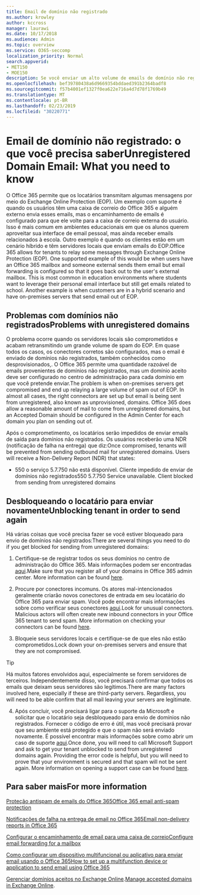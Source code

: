 ```yaml
---
title: Email de domínio não registrado
ms.author: krowley
author: kccross
manager: laurawi
ms.date: 10/17/2018
ms.audience: Admin
ms.topic: overview
ms.service: O365-seccomp
localization_priority: Normal
search.appverid:
- MET150
- MOE150
description: Se você enviar um alto volume de emails de domínio não registrados, correrá o risco de que seu email fique bloqueado. Leia este artigo para saber mais.
ms.openlocfilehash: bef39780438a6d9669354bddaed391b2364badf8
ms.sourcegitcommit: f57b4001ef1327f0ea622e716a4d7d78f1769b49
ms.translationtype: MT
ms.contentlocale: pt-BR
ms.lasthandoff: 02/23/2019
ms.locfileid: "30220771"
---
```

# <a name="unregistered-domain-email-what-you-need-to-know"></a><span data-ttu-id="e6411-104">Email de domínio não registrado: o que você precisa saber</span><span class="sxs-lookup"><span data-stu-id="e6411-104">Unregistered Domain Email: What you need to know</span></span>

<span data-ttu-id="e6411-p102">O Office 365 permite que os locatários transmitam algumas mensagens por meio do Exchange Online Protection (EOP). Um exemplo com suporte é quando os usuários têm uma caixa de correio do Office 365 e alguém externo envia esses emails, mas o encaminhamento de emails é configurado para que ele volte para a caixa de correio externa do usuário. Isso é mais comum em ambientes educacionais em que os alunos querem aproveitar sua interface de email pessoal, mas ainda receber emails relacionados à escola. Outro exemplo é quando os clientes estão em um cenário híbrido e têm servidores locais que enviam emails do EOP.</span><span class="sxs-lookup"><span data-stu-id="e6411-p102">Office 365 allows for tenants to relay some messages through Exchange Online Protection (EOP). One supported example of this would be when users have an Office 365 mailbox and someone external sends them email but email forwarding is configured so that it goes back out to the user's external mailbox. This is most common in education environments where students want to leverage their personal email interface but still get emails related to school. Another example is when customers are in a hybrid scenario and have on-premises servers that send email out of EOP.</span></span>

## <a name="problems-with-unregistered-domains"></a><span data-ttu-id="e6411-109">Problemas com domínios não registrados</span><span class="sxs-lookup"><span data-stu-id="e6411-109">Problems with unregistered domains</span></span>

<span data-ttu-id="e6411-p103">O problema ocorre quando os servidores locais são comprometidos e acabam retransmitindo um grande volume de spam do EOP. Em quase todos os casos, os conectores corretos são configurados, mas o email é enviado de domínios não registrados, também conhecidos como desprovisionados,. O Office 365 permite uma quantidade razoável de emails provenientes de domínios não registrados, mas um domínio aceito deve ser configurado no centro de administração para cada domínio em que você pretende enviar.</span><span class="sxs-lookup"><span data-stu-id="e6411-p103">The problem is when on-premises servers get compromised and end up relaying a large volume of spam out of EOP. In almost all cases, the right connectors are set up but email is being sent from unregistered, also known as unprovisioned, domains. Office 365 does allow a reasonable amount of mail to come from unregistered domains, but an Accepted Domain should be configured in the Admin Center for each domain you plan on sending out of.</span></span>

<span data-ttu-id="e6411-p104">Após o comprometimento, os locatários serão impedidos de enviar emails de saída para domínios não registrados. Os usuários receberão uma NDR (notificação de falha na entrega) que diz:</span><span class="sxs-lookup"><span data-stu-id="e6411-p104">Once compromised, tenants will be prevented from sending outbound mail for unregistered domains. Users will receive a Non-Delivery Report (NDR) that states:</span></span>

- <span data-ttu-id="e6411-p105">550 o serviço 5.7.750 não está disponível. Cliente impedido de enviar de domínios não registrados</span><span class="sxs-lookup"><span data-stu-id="e6411-p105">550 5.7.750 Service unavailable. Client blocked from sending from unregistered domains</span></span>

## <a name="unblocking-tenant-in-order-to-send-again"></a><span data-ttu-id="e6411-117">Desbloqueando o locatário para enviar novamente</span><span class="sxs-lookup"><span data-stu-id="e6411-117">Unblocking tenant in order to send again</span></span>

<span data-ttu-id="e6411-118">Há várias coisas que você precisa fazer se você estiver bloqueado para envio de domínios não registrados:</span><span class="sxs-lookup"><span data-stu-id="e6411-118">There are several things you need to do if you get blocked for sending from unregistered domains:</span></span>

1. <span data-ttu-id="e6411-p106">Certifique-se de registrar todos os seus domínios no centro de administração do Office 365. Mais informações podem ser encontradas [aqui](https://docs.microsoft.com/en-us/exchange/mail-flow-best-practices/manage-accepted-domains/manage-accepted-domains).</span><span class="sxs-lookup"><span data-stu-id="e6411-p106">Make sure that you register all of your domains in Office 365 admin center. More information can be found [here](https://docs.microsoft.com/en-us/exchange/mail-flow-best-practices/manage-accepted-domains/manage-accepted-domains).</span></span>

2. <span data-ttu-id="e6411-p107">Procure por conectores incomuns. Os atores mal-intencionados geralmente criarão novos conectores de entrada em seu locatário do Office 365 para enviar spam. Você pode encontrar mais informações sobre como verificar seus conectores [aqui](https://docs.microsoft.com/en-us/powershell/module/exchange/mail-flow/get-inboundconnector?view=exchange-ps).</span><span class="sxs-lookup"><span data-stu-id="e6411-p107">Look for unusual connectors. Malicious actors will often create new inbound connectors in your Office 365 tenant to send spam. More information on checking your connectors can be found [here](https://docs.microsoft.com/en-us/powershell/module/exchange/mail-flow/get-inboundconnector?view=exchange-ps).</span></span> 

3. <span data-ttu-id="e6411-124">Bloqueie seus servidores locais e certifique-se de que eles não estão comprometidos.</span><span class="sxs-lookup"><span data-stu-id="e6411-124">Lock down your on-premises servers and ensure that they are not compromised.</span></span>

> [!TIP]
> <span data-ttu-id="e6411-p108">Há muitos fatores envolvidos aqui, especialmente se forem servidores de terceiros. Independentemente disso, você precisará confirmar que todos os emails que deixam seus servidores são legítimos.</span><span class="sxs-lookup"><span data-stu-id="e6411-p108">There are many factors involved here, especially if these are third-party servers. Regardless, you will need to be able confirm that  all mail leaving your servers are legitimate.</span></span>

4. <span data-ttu-id="e6411-p109">Após concluir, você precisará ligar para o suporte da Microsoft e solicitar que o locatário seja desbloqueado para envio de domínios não registrados.  Fornecer o código de erro é útil, mas você precisará provar que seu ambiente está protegido e que o spam não será enviado novamente. É possível encontrar mais informações sobre como abrir um caso de suporte [aqui](https://support.office.com/en-us/article/Contact-support-for-business-products-Admin-Help-32a17ca7-6fa0-4870-8a8d-e25ba4ccfd4b#ID0EAADAAA=online).</span><span class="sxs-lookup"><span data-stu-id="e6411-p109">Once done, you will need to call Microsoft Support and ask to get your tenant unblocked to send from unregistered domains again.  Providing the error code is helpful, but you will need to prove that your environment is secured and that spam will not be sent again. More information on opening a support case can be found [here](https://support.office.com/en-us/article/Contact-support-for-business-products-Admin-Help-32a17ca7-6fa0-4870-8a8d-e25ba4ccfd4b#ID0EAADAAA=online).</span></span>
  
## <a name="for-more-information"></a><span data-ttu-id="e6411-130">Para saber mais</span><span class="sxs-lookup"><span data-stu-id="e6411-130">For more information</span></span>

[<span data-ttu-id="e6411-131">Proteção antispam de emails do Office 365</span><span class="sxs-lookup"><span data-stu-id="e6411-131">Office 365 email anti-spam protection</span></span>](anti-spam-protection.md)

[<span data-ttu-id="e6411-132">Notificações de falha na entrega de email no Office 365</span><span class="sxs-lookup"><span data-stu-id="e6411-132">Email non-delivery reports in Office 365</span></span>](https://support.office.com/article/email-non-delivery-reports-in-office-365-51daa6b9-2e35-49c4-a0c9-df85bf8533c3)

[<span data-ttu-id="e6411-133">Configurar o encaminhamento de email para uma caixa de correio</span><span class="sxs-lookup"><span data-stu-id="e6411-133">Configure email forwarding for a mailbox</span></span>](https://docs.microsoft.com/en-us/exchange/recipients-in-exchange-online/manage-user-mailboxes/configure-email-forwarding)

[<span data-ttu-id="e6411-134">Como configurar um dispositivo multifuncional ou aplicativo para enviar email usando o Office 365</span><span class="sxs-lookup"><span data-stu-id="e6411-134">How to set up a multifunction device or application to send email using Office 365</span></span>](https://support.office.com/en-us/article/How-to-set-up-a-multifunction-device-or-application-to-send-email-using-Office-365-69f58e99-c550-4274-ad18-c805d654b4c4)

<span data-ttu-id="e6411-135">[Gerenciar domínios aceitos no Exchange Online](https://docs.microsoft.com/en-us/exchange/mail-flow-best-practices/manage-accepted-domains/manage-accepted-domains).</span><span class="sxs-lookup"><span data-stu-id="e6411-135">[Manage accepted domains in Exchange Online](https://docs.microsoft.com/en-us/exchange/mail-flow-best-practices/manage-accepted-domains/manage-accepted-domains).</span></span>
